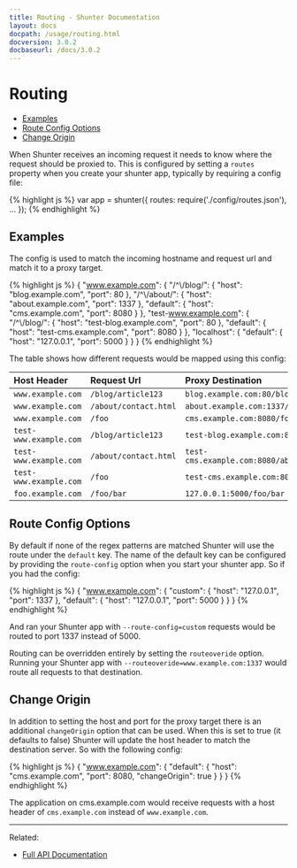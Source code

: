 ```yaml
---
title: Routing - Shunter Documentation
layout: docs
docpath: /usage/routing.html
docversion: 3.0.2
docbaseurl: /docs/3.0.2
---
```


Routing
=======

- [Examples](#examples)
- [Route Config Options](#route-config-options)
- [Change Origin](#change-origin)

When Shunter receives an incoming request it needs to know where the request should be proxied to. This is configured by setting a `routes` property when you create your shunter app, typically by requiring a config file:

{% highlight js %}
var app = shunter({
	routes: require('./config/routes.json'),
	...
});
{% endhighlight %}

Examples
--------

The config is used to match the incoming hostname and request url and match it to a proxy target.

{% highlight js %}
{
	"www.example.com": {
		"/^\\/blog/": {
			"host": "blog.example.com",
			"port": 80
		},
		"/^\\/about/": {
			"host": "about.example.com",
			"port": 1337
		},
		"default": {
			"host": "cms.example.com",
			"port": 8080
		}
	},
	"test-www.example.com": {
		"/^\\/blog/": {
			"host": "test-blog.example.com",
			"port": 80
		},
		"default": {
			"host": "test-cms.example.com",
			"port": 8080
		}
	},
	"localhost": {
		"default": {
			"host": "127.0.0.1",
			"port": 5000
		}
	}
}
{% endhighlight %}

The table shows how different requests would be mapped using this config:

| Host Header            | Request Url           | Proxy Destination                              |
| :--------------------- | :-------------------- | :--------------------------------------------- |
| `www.example.com`      | `/blog/article123`    | `blog.example.com:80/blog/article123`          |
| `www.example.com`      | `/about/contact.html` | `about.example.com:1337/about/contact.html`    |
| `www.example.com`      | `/foo`                | `cms.example.com:8080/foo`                     |
| `test-www.example.com` | `/blog/article123`    | `test-blog.example.com:80/blog/article123`     |
| `test-www.example.com` | `/about/contact.html` | `test-cms.example.com:8080/about/contact.html` |
| `test-www.example.com` | `/foo`                | `test-cms.example.com:8080/foo`                |
| `foo.example.com`      | `/foo/bar`            | `127.0.0.1:5000/foo/bar`                       |


Route Config Options
--------------------

By default if none of the regex patterns are matched Shunter will use the route under the `default` key. The name of the default key can be configured by providing the `route-config` option when you start your shunter app. So if you had the config:

{% highlight js %}
{
	"www.example.com": {
		"custom": {
			"host": "127.0.0.1",
			"port": 1337
		},
		"default": {
			"host": "127.0.0.1",
			"port": 5000
		}
	}
}
{% endhighlight %}

And ran your Shunter app with `--route-config=custom` requests would be routed to port 1337 instead of 5000.

Routing can be overridden entirely by setting the `routeoveride` option. Running your Shunter app with `--routeoveride=www.example.com:1337` would route all requests to that destination.


Change Origin
-------------

In addition to setting the host and port for the proxy target there is an additional `changeOrigin` option that can be used. When this is set to true (it defaults to false) Shunter will update the host header to match the destination server. So with the following config:

{% highlight js %}
{
	"www.example.com": {
		"default": {
			"host": "cms.example.com",
			"port": 8080,
			"changeOrigin": true
		}
	}
}
{% endhighlight %}

The application on cms.example.com would receive requests with a host header of `cms.example.com` instead of `www.example.com`.

---

Related:

- [Full API Documentation](index.html)
